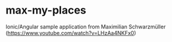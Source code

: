 # max-my-places
Ionic/Angular sample application from Maximilian Schwarzmüller (https://www.youtube.com/watch?v=LHzAa4NKFx0)

